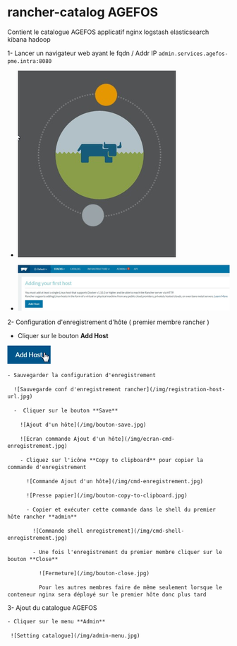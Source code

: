 # rancher-catalog AGEFOS

Contient le catalogue AGEFOS applicatif nginx logstash elasticsearch kibana hadoop

1- Lancer un navigateur web ayant le fqdn / Addr IP ````admin.services.agefos-pme.intra:8080````

  - ![Ecran de chargement](/img/rancher-logo.jpg)

  - ![Ecran de bienvenue](/img/ecran-bienvenue.jpg)

2- Configuration d'enregistrement d'hôte ( premier membre rancher )

  - Cliquer sur le bouton **Add Host**

  ![Ajout du premier hôte](/img/bouton-add-host.jpg)

    - Sauvegarder la configuration d'enregistrement

      ![Sauvegarde conf d'enregistrement rancher](/img/registration-host-url.jpg)

      -  Cliquer sur le bouton **Save**

        ![Ajout d'un hôte](/img/bouton-save.jpg)

        ![Ecran commande Ajout d'un hôte](/img/ecran-cmd-enregistrement.jpg)

        - Cliquez sur l'icône **Copy to clipboard** pour copier la commande d'enregistrement

          ![Commande Ajout d'un hôte](/img/cmd-enregistrement.jpg)

          ![Presse papier](/img/bouton-copy-to-clipboard.jpg)

          - Copier et exécuter cette commande dans le shell du premier hôte rancher **admin**

            ![Commande shell enregistrement](/img/cmd-shell-enregistrement.jpg)

            - Une fois l'enregistrement du premier membre cliquer sur le bouton **Close**

              ![Fermeture](/img/bouton-close.jpg)

              Pour les autres membres faire de même seulement lorsque le conteneur nginx sera déployé sur le premier hôte donc plus tard


  3- Ajout du catalogue AGEFOS

    - Cliquer sur le menu **Admin**

     ![Setting catalogue](/img/admin-menu.jpg)  
